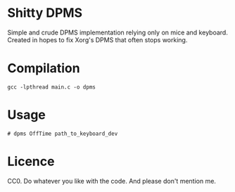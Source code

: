# Shitty DPMS

Simple and crude DPMS implementation relying only on mice and keyboard.
Created in hopes to fix Xorg's DPMS that often stops working.

# Compilation

`gcc -lpthread main.c -o dpms`

# Usage

`# dpms OffTime path_to_keyboard_dev`

# Licence

CC0. Do whatever you like with the code. And please don't mention me.
